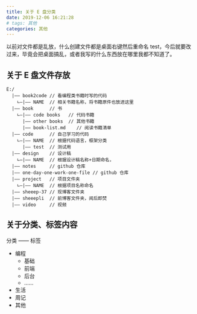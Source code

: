 ```yaml
---
title: 关于 E 盘分类
date: 2019-12-06 16:21:28
# tags: 其他
categories: 其他
---
```


以前对文件都是乱放，什么创建文件都是桌面右键然后重命名 test，今后就要改过来，毕竟会把桌面搞乱，或者我写的什么东西放在哪里我都不知道了。

<!-- more -->

## 关于 E 盘文件存放

```doc
E:/
  |—— book2code // 看编程类书籍时写的代码
    ∟—|—— NAME  // 相关书籍名称，将书籍原件也放进这里
  |—— book      // 书
    ∟—|—— code books   // 代码书籍
      |—— other books  // 其他书籍
      |—— book-list.md    // 阅读书籍清单
  |—— code      // 自己学习的代码
    ∟—|—— NAME  // 根据代码语言，框架分类
      |—— test  // 测试用
  |—— design    // 设计稿
    ∟—|—— NAME  // 根据设计稿名称+日期命名，
  |—— notes     // github 仓库
  |—— one-day-one-work-one-file // github 仓库
  |—— project   // 项目文件夹
    ∟—|—— NAME  // 根据项目名称命名
  |—— sheeep-37 // 现博客文件夹
  |—— sheeepli  // 前博客文件夹，阅后即焚
  |—— video     // 视频
```

## 关于分类、标签内容

分类 —— 标签

* 编程
  * 基础
  * 前端
  * 后台
  * ……
* 生活
* 周记
* 其他
